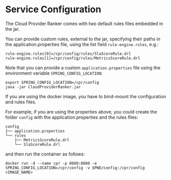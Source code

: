 # Service Configuration

The Cloud Provider Ranker comes with two default rules files embedded in the jar.

You can provide custom rules, external to the jar, specifying their paths in the application.properties file, using the list field `rule-engine.rules`, e.g.:

````
rule-engine.rules[0]=/cpr/config/rules/SlaScoreRule.drl
rule-engine.rules[1]=/cpr/config/rules/MetricsScoreRule.drl
````

Note that you can provide a custom `application.properties` file using the environment variable `SPRING_CONFIG_LOCATION`:

````
export SPRING_CONFIG_LOCATION=/cpr/config
java -jar CloudProviderRanker.jar 
````

If you are using the docker image, you have to bind-mount the configuration and rules files. 

For example, if you are using the properties above, you could create the folder `config` with the application.properties and the rules files:

````
config
├── application.properties
└── rules
    ├── MetricsScoreRule.drl
    └── SlaScoreRule.drl
`````

and then run the container as follows:

````
docker run -d --name cpr -p 8080:8080 -e SPRING_CONFIG_LOCATION=/cpr/config -v $PWD/config:/cpr/config <IMAGE_NAME>
````




